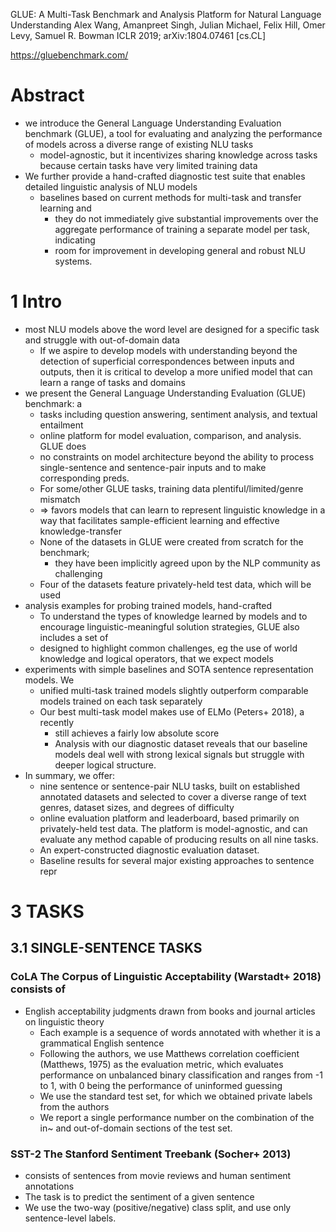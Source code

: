 GLUE: A Multi-Task Benchmark and Analysis Platform for Natural Language Understanding
Alex Wang, Amanpreet Singh, Julian Michael, Felix Hill, Omer Levy, Samuel R. Bowman
ICLR 2019; arXiv:1804.07461 [cs.CL]

https://gluebenchmark.com/

# Abstract

* we introduce the General Language Understanding Evaluation benchmark (GLUE),
  a tool for evaluating and analyzing the performance of models across a
  diverse range of existing NLU tasks
  * model-agnostic, but it incentivizes sharing knowledge across tasks because
    certain tasks have very limited training data
* We further provide a hand-crafted diagnostic test suite that enables detailed
  linguistic analysis of NLU models
  * baselines based on current methods for multi-task and transfer learning and
    * they do not immediately give substantial improvements over the aggregate
      performance of training a separate model per task, indicating
    * room for improvement in developing general and robust NLU systems. 

# 1 Intro

* most NLU models above the word level are designed for a specific task and
  struggle with out-of-domain data
  * If we aspire to develop models with understanding beyond the detection of
    superficial correspondences between inputs and outputs, then it is critical
    to develop a more unified model that can learn a range of tasks and domains
* we present the General Language Understanding Evaluation (GLUE) benchmark: a
  * tasks including question answering, sentiment analysis, and textual
    entailment
  * online platform for model evaluation, comparison, and analysis. GLUE does
  * no constraints on model architecture beyond the ability to process
    single-sentence and sentence-pair inputs and to make corresponding preds.
  * For some/other GLUE tasks, training data plentiful/limited/genre mismatch
  * => favors models that can learn to represent linguistic knowledge in a way
    that facilitates sample-efficient learning and effective knowledge-transfer
  * None of the datasets in GLUE were created from scratch for the benchmark;
    * they have been implicitly agreed upon by the NLP community as challenging
  * Four of the datasets feature privately-held test data, which will be used
* analysis examples for probing trained models, hand-crafted 
  * To understand the types of knowledge learned by models and to encourage
    linguistic-meaningful solution strategies, GLUE also includes a set of
  * designed to highlight common challenges,
    eg the use of world knowledge and logical operators, that we expect models
* experiments with simple baselines and SOTA sentence representation models. We
  * unified multi-task trained models slightly outperform comparable models
    trained on each task separately
  * Our best multi-task model makes use of ELMo (Peters+ 2018), a recently
    * still achieves a fairly low absolute score
    * Analysis with our diagnostic dataset reveals that our
      baseline models deal well with strong lexical signals but
      struggle with deeper logical structure.  
* In summary, we offer: 
  * nine sentence or sentence-pair NLU tasks,
    built on established annotated datasets and selected to cover a
    diverse range of text genres, dataset sizes, and degrees of difficulty
  * online evaluation platform and leaderboard, based primarily on
    privately-held test data. The platform is model-agnostic, and can evaluate
    any method capable of producing results on all nine tasks. 
  * An expert-constructed diagnostic evaluation dataset. 
  * Baseline results for several major existing approaches to sentence repr

# 3 TASKS

## 3.1 SINGLE-SENTENCE TASKS

### CoLA The Corpus of Linguistic Acceptability (Warstadt+ 2018) consists of

* English acceptability judgments drawn from books and journal articles on
  linguistic theory
  * Each example is a sequence of words annotated with whether it is a
    grammatical English sentence
  * Following the authors, we use Matthews correlation coefficient (Matthews,
    1975) as the evaluation metric, which evaluates performance on unbalanced
    binary classification and ranges from -1 to 1, with 0 being the performance
    of uninformed guessing
  * We use the standard test set, for which we obtained private labels from the
    authors
  * We report a single performance number on the combination of the in~ and
    out-of-domain sections of the test set.

### SST-2 The Stanford Sentiment Treebank (Socher+ 2013)

* consists of sentences from movie reviews and human sentiment annotations
* The task is to predict the sentiment of a given sentence
* We use the two-way (positive/negative) class split, and use only
  sentence-level labels.
